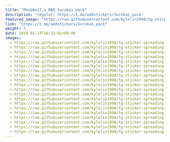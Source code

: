 ```yaml
---
title: "Rhi&#x27;s RBQ Surokai pack"
description: "regular: https://t.me/addstickers/Surokai_pack"
featured_image: "https://raw.githubusercontent.com/kylelin1998/tg-sticker-spreading-worldwide-images/main/img/374f3384-bb1c-43e5-aee5-a7fa9dbb14db.jpg"
link: "https://t.me/addstickers/Surokai_pack"
weight: 3
date: 2024-01-13T16:23:02+08:00
images:
  - https://raw.githubusercontent.com/kylelin1998/tg-sticker-spreading-worldwide-images/main/img/374f3384-bb1c-43e5-aee5-a7fa9dbb14db.jpg
  - https://raw.githubusercontent.com/kylelin1998/tg-sticker-spreading-worldwide-images/main/img/c65352d6-9b78-458d-83a8-677a0fe08fa6.jpg
  - https://raw.githubusercontent.com/kylelin1998/tg-sticker-spreading-worldwide-images/main/img/0edd493d-e688-4142-92b7-4889c8b66b1d.jpg
  - https://raw.githubusercontent.com/kylelin1998/tg-sticker-spreading-worldwide-images/main/img/80b49c61-d634-44a8-aa34-610950bdc463.jpg
  - https://raw.githubusercontent.com/kylelin1998/tg-sticker-spreading-worldwide-images/main/img/bf4acaa5-b2cd-4a64-bc5a-dd12b30067f6.jpg
  - https://raw.githubusercontent.com/kylelin1998/tg-sticker-spreading-worldwide-images/main/img/b92ed8b9-bc44-4284-8688-057a92f24016.jpg
  - https://raw.githubusercontent.com/kylelin1998/tg-sticker-spreading-worldwide-images/main/img/547f91b2-d709-4fab-a509-fdcd853fa28e.jpg
  - https://raw.githubusercontent.com/kylelin1998/tg-sticker-spreading-worldwide-images/main/img/9b6e5e4a-68f0-4a87-bd4e-62594a6e053c.jpg
  - https://raw.githubusercontent.com/kylelin1998/tg-sticker-spreading-worldwide-images/main/img/14cc4b0c-28bc-4c2c-8eef-8e8c98ecf76a.jpg
  - https://raw.githubusercontent.com/kylelin1998/tg-sticker-spreading-worldwide-images/main/img/9400323c-ff71-42d9-8bbd-6bceb09d80fa.jpg
  - https://raw.githubusercontent.com/kylelin1998/tg-sticker-spreading-worldwide-images/main/img/fb79bff2-5d40-407e-a8ee-fc4552f27a29.jpg
  - https://raw.githubusercontent.com/kylelin1998/tg-sticker-spreading-worldwide-images/main/img/c976b083-d741-403f-b6e8-38eef8628d23.jpg
  - https://raw.githubusercontent.com/kylelin1998/tg-sticker-spreading-worldwide-images/main/img/761e54e5-c524-4830-8eab-b73301c7f58f.jpg
  - https://raw.githubusercontent.com/kylelin1998/tg-sticker-spreading-worldwide-images/main/img/35bc89fa-e590-461e-9d8d-5bc7ff93c45d.jpg
  - https://raw.githubusercontent.com/kylelin1998/tg-sticker-spreading-worldwide-images/main/img/7e725169-f03b-42a4-af30-310345e82010.jpg
  - https://raw.githubusercontent.com/kylelin1998/tg-sticker-spreading-worldwide-images/main/img/b0e3664e-d2af-4174-b8a7-b7c4c2592084.jpg
  - https://raw.githubusercontent.com/kylelin1998/tg-sticker-spreading-worldwide-images/main/img/8b10bf63-39cd-423a-9515-9c45a5501713.jpg
  - https://raw.githubusercontent.com/kylelin1998/tg-sticker-spreading-worldwide-images/main/img/dde52c5e-80ab-4155-8348-5023de41a008.jpg
  - https://raw.githubusercontent.com/kylelin1998/tg-sticker-spreading-worldwide-images/main/img/b3acd4bc-94ec-4d13-beaf-f0478c0dba26.jpg
  - https://raw.githubusercontent.com/kylelin1998/tg-sticker-spreading-worldwide-images/main/img/6771415b-9b4e-4af5-8672-6e4fb555c89a.jpg
---
```

